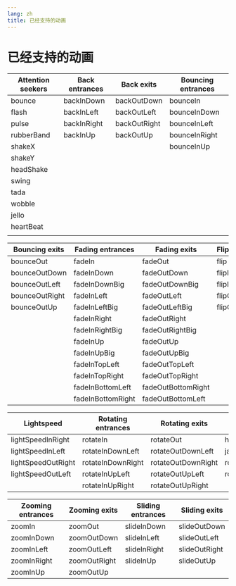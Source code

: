 ```yaml
---
lang: zh
title: 已经支持的动画
---
```


# 已经支持的动画

| Attention seekers | Back entrances | Back exits   | Bouncing entrances |
| ----------------- | -------------- | ------------ | ------------------ |
| bounce            | backInDown     | backOutDown  | bounceIn           |
| flash             | backInLeft     | backOutLeft  | bounceInDown       |
| pulse             | backInRight    | backOutRight | bounceInLeft       |
| rubberBand        | backInUp       | backOutUp    | bounceInRight      |
| shakeX            |                |              | bounceInUp         |
| shakeY            |                |              |                    |
| headShake         |                |              |                    |
| swing             |                |              |                    |
| tada              |                |              |                    |
| wobble            |                |              |                    |
| jello             |                |              |                    |
| heartBeat         |                |              |                    |
|                   |                |              |                    |

| Bouncing exits | Fading entrances  | Fading exits       | Flippers |
| -------------- | ----------------- | ------------------ | -------- |
| bounceOut      | fadeIn            | fadeOut            | flip     |
| bounceOutDown  | fadeInDown        | fadeOutDown        | flipInX  |
| bounceOutLeft  | fadeInDownBig     | fadeOutDownBig     | flipInY  |
| bounceOutRight | fadeInLeft        | fadeOutLeft        | flipOutX |
| bounceOutUp    | fadeInLeftBig     | fadeOutLeftBig     | flipOutY |
|                | fadeInRight       | fadeOutRight       |
|                | fadeInRightBig    | fadeOutRightBig    |
|                | fadeInUp          | fadeOutUp          |
|                | fadeInUpBig       | fadeOutUpBig       |
|                | fadeInTopLeft     | fadeOutTopLeft     |
|                | fadeInTopRight    | fadeOutTopRight    |
|                | fadeInBottomLeft  | fadeOutBottomRight |
|                | fadeInBottomRight | fadeOutBottomLeft  |

| Lightspeed         | Rotating entrances | Rotating exits     | Specials     |
| ------------------ | ------------------ | ------------------ | ------------ |
| lightSpeedInRight  | rotateIn           | rotateOut          | hinge        |
| lightSpeedInLeft   | rotateInDownLeft   | rotateOutDownLeft  | jackInTheBox |
| lightSpeedOutRight | rotateInDownRight  | rotateOutDownRight | rollIn       |
| lightSpeedOutLeft  | rotateInUpLeft     | rotateOutUpLeft    | rollOut      |
|                    | rotateInUpRight    | rotateOutUpRight   |              |

| Zooming entrances | Zooming exits | Sliding entrances | Sliding exits |
| ----------------- | ------------- | ----------------- | ------------- |
| zoomIn            | zoomOut       | slideInDown       | slideOutDown  |
| zoomInDown        | zoomOutDown   | slideInLeft       | slideOutLeft  |
| zoomInLeft        | zoomOutLeft   | slideInRight      | slideOutRight |
| zoomInRight       | zoomOutRight  | slideInUp         | slideOutUp    |
| zoomInUp          | zoomOutUp     |
